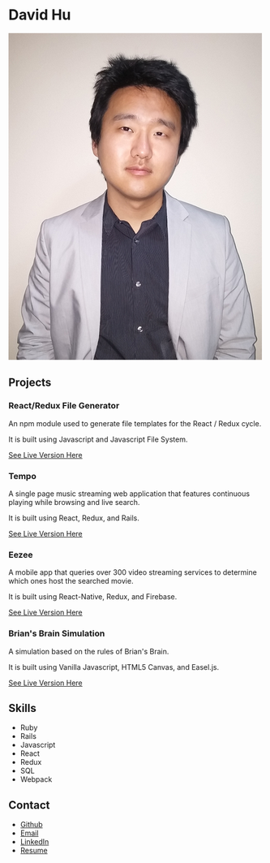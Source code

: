 # David Hu

![My Picture](./images/me.jpg)

## Projects

### React/Redux File Generator

An npm module used to generate file templates for the React / Redux cycle.

It is built using Javascript and Javascript File System.

[See Live Version Here](https://www.npmjs.com/package/redux-file-gen)

### Tempo

A single page music streaming web application that features continuous playing while browsing and live search.

It is built using React, Redux, and Rails.

[See Live Version Here](http://www.tempostream.com)

### Eezee

A mobile app that queries over 300 video streaming services to determine which ones host the searched movie.

It is built using React-Native, Redux, and Firebase.

[See Live Version Here](https://play.google.com/store/apps/details?id=com.eezee)

### Brian's Brain Simulation

A simulation based on the rules of Brian's Brain.

It is built using Vanilla Javascript, HTML5 Canvas, and Easel.js.

[See Live Version Here](/brians_brain)

## Skills
- Ruby
- Rails
- Javascript
- React
- Redux
- SQL
- Webpack

## Contact
- [Github](https://www.github.com/davidhu2000)
- [Email](mailto:davidhu314@gmail.com)
- [LinkedIn](https://www.linkedin.com/in/davidhu2000)
- [Resume](images/resume.pdf)
